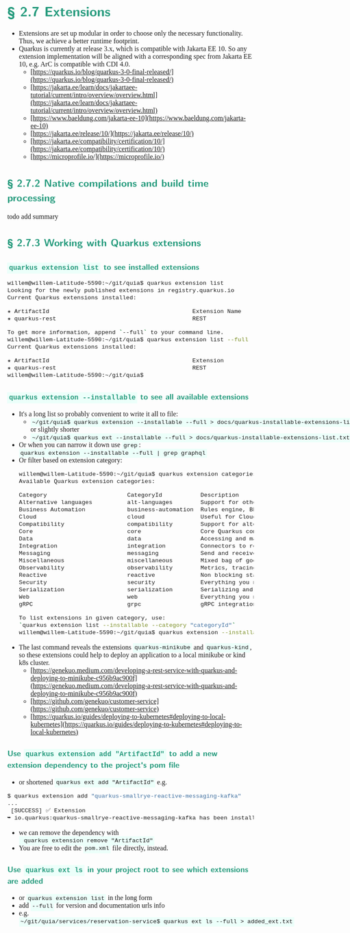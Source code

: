 <style>
body {
  font-family: Spectral, "Gentium Basic", Cardo , "Linux Libertine o", "Palatino Linotype", Cambria, serif;
  font-size: 100% !important;
  padding-right: 12%;
}
code {
	padding: 0.25em;
	
	white-space: pre;
	font-family: "Tlwg mono", Consolas, "Liberation Mono", Menlo, Courier, monospace;
	
	background-color: #ECFFFA;
	//border: 1px solid #ccc;
	//border-radius: 3px;
}

kbd {
	display: inline-block;
	padding: 3px 5px;
	font-family: "Tlwg mono", Consolas, "Liberation Mono", Menlo, Courier, monospace;
	line-height: 10px;
	color: #555;
	vertical-align: middle;
	background-color: #ECFFFA;
	border: solid 1px #ccc;
	border-bottom-color: #bbb;
	border-radius: 3px;
	box-shadow: inset 0 -1px 0 #bbb;
}

h1,h2,h3,h4,h5 {
  color: #269B7D; 
  font-family: "fira sans", "Latin Modern Sans", Calibri, "Trebuchet MS", sans-serif;
}

</style>

# § 2.7 Extensions
- Extensions are set up modular in order to choose only the necessary functionality. Thus, we achieve a better runtime
  footprint.
- Quarkus is currently at release 3.x, which is compatible with Jakarta EE 10. So any extension implementation will be 
  aligned with a corresponding spec from Jakarta EE 10, e.g. ArC is compatible with CDI 4.0.
  - [https://quarkus.io/blog/quarkus-3-0-final-released/](https://quarkus.io/blog/quarkus-3-0-final-released/)
  - [https://jakarta.ee/learn/docs/jakartaee-tutorial/current/intro/overview/overview.html](https://jakarta.ee/learn/docs/jakartaee-tutorial/current/intro/overview/overview.html)
  - [https://www.baeldung.com/jakarta-ee-10](https://www.baeldung.com/jakarta-ee-10)
  - [https://jakarta.ee/release/10/](https://jakarta.ee/release/10/)
  - [https://jakarta.ee/compatibility/certification/10/](https://jakarta.ee/compatibility/certification/10/)
  - [https://microprofile.io/](https://microprofile.io/)

## § 2.7.2 Native compilations and build time processing
todo add summary

## § 2.7.3 Working with Quarkus extensions

### `quarkus extension list` to see installed extensions
```bash
willem@willem-Latitude-5590:~/git/quia$ quarkus extension list
Looking for the newly published extensions in registry.quarkus.io
Current Quarkus extensions installed: 

✬ ArtifactId                                         Extension Name
✬ quarkus-rest                                       REST

To get more information, append `--full` to your command line.
willem@willem-Latitude-5590:~/git/quia$ quarkus extension list --full
Current Quarkus extensions installed: 

✬ ArtifactId                                         Extension                                                    Version                   Guide
✬ quarkus-rest                                       REST                                                         3.14.1                    https://quarkus.io/guides/rest
willem@willem-Latitude-5590:~/git/quia$ 

```

### `quarkus extension --installable` to see all available extensions
- It's a long list so probably convenient to write it all to file:
  - `~/git/quia$ quarkus extension --installable --full > docs/quarkus-installable-extensions-list.txt`
  or slightly shorter
  - `~/git/quia$ quarkus ext --installable --full > docs/quarkus-installable-extensions-list.txt`
- Or when you can narrow it down use `grep`: `quarkus extension --installable --full | grep graphql`
- Or filter based on extension category:
  ```bash
  willem@willem-Latitude-5590:~/git/quia$ quarkus extension categories --full
  Available Quarkus extension categories: 
  
  Category                       CategoryId           Description
  Alternative languages          alt-languages        Support for other JVM based languages
  Business Automation            business-automation  Rules engine, BPM, etc
  Cloud                          cloud                Useful for Cloud Native deployments platforms like Kubernetes and cloud providers
  Compatibility                  compatibility        Support for alternative programming models on Quarkus
  Core                           core                 Core Quarkus components: engine, logging, etc.
  Data                           data                 Accessing and managing your data (RDBMS, NoSQL, caching, transaction management, etc)
  Integration                    integration          Connectors to read to write from a skew of systems (file, S#, Twitter, etc)
  Messaging                      messaging            Send and receives message to various messaging systems (AMQP, Kafka etc)
  Miscellaneous                  miscellaneous        Mixed bag of good stuff
  Observability                  observability        Metrics, tracing, etc
  Reactive                       reactive             Non blocking stack and connectors
  Security                       security             Everything you need to secure your application
  Serialization                  serialization        Serializing and deserializing various formats
  Web                            web                  Everything you need for REST endpoints, HTTP and web formats like JSON
  gRPC                           grpc                 gRPC integration
  
  To list extensions in given category, use:
  `quarkus extension list --installable --category "categoryId"`
  willem@willem-Latitude-5590:~/git/quia$ quarkus extension --installable --full --category "cloud" > docs/quarkus-installable-cloud-extensions-list.txt
  
  ```
- The last command reveals the extensions `quarkus-minikube` and `quarkus-kind`, so these extensions could help to
  deploy an application to a local minikube or kind k8s cluster.
  - [https://genekuo.medium.com/developing-a-rest-service-with-quarkus-and-deploying-to-minikube-c956b9ac900f](https://genekuo.medium.com/developing-a-rest-service-with-quarkus-and-deploying-to-minikube-c956b9ac900f)
  - [https://github.com/genekuo/customer-service](https://github.com/genekuo/customer-service)
  - [https://quarkus.io/guides/deploying-to-kubernetes#deploying-to-local-kubernetes](https://quarkus.io/guides/deploying-to-kubernetes#deploying-to-local-kubernetes)

### Use `quarkus extension add "ArtifactId"` to add a new extension dependency to the project's pom file
- or shortened `quarkus ext add "ArtifactId"`
e.g.
```bash
$ quarkus extension add "quarkus-smallrye-reactive-messaging-kafka"
...
 [SUCCESS] ✅ Extension
➥ io.quarkus:quarkus-smallrye-reactive-messaging-kafka has been installed
```
- we can remove the dependency with ` quarkus extension remove "ArtifactId"`
- You are free to edit the `pom.xml` file directly, instead.

### Use `quarkus ext ls` in your project root to see which extensions are added
- or `quarkus extension list` in the long form
- add `--full` for version and documentation urls info
- e.g. `~/git/quia/services/reservation-service$ quarkus ext ls --full > added_ext.txt` 